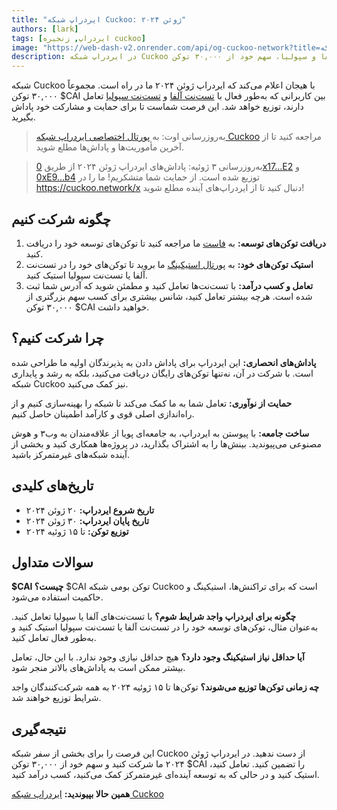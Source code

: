 ```yaml
---
title: "ایردراپ شبکه Cuckoo: ژوئن ۲۰۲۴"
authors: [lark]
tags: [ایردراپ, زنجیره cuckoo]
image: "https://web-dash-v2.onrender.com/api/og-cuckoo-network?title=ایردراپ شبکه Cuckoo: ژوئن ۲۰۲۴"
description: در ایردراپ شبکه Cuckoo در ژوئن ۲۰۲۴ شرکت کنید. با تعامل با تست‌نت‌های آلفا و سپولیا، سهم خود از ۳۰,۰۰۰ توکن $CAI را به دست آورید. این فرصت را از دست ندهید!
---
```


شبکه Cuckoo با هیجان اعلام می‌کند که ایردراپ ژوئن ۲۰۲۴ ما در راه است. مجموعاً ۳۰,۰۰۰ توکن $CAI بین کاربرانی که به‌طور فعال با [تست‌نت آلفا](https://scan.cuckoo.network/) و [تست‌نت سپولیا](https://testnet-scan.cuckoo.network/) تعامل دارند، توزیع خواهد شد. این فرصت شماست تا برای حمایت و مشارکت خود پاداش بگیرید.

> به‌روزرسانی اوت: به [پورتال اختصاصی ایردراپ شبکه Cuckoo](https://cuckoo.network/portal/airdrop) مراجعه کنید تا از آخرین مأموریت‌ها و پاداش‌ها مطلع شوید.

> به‌روزرسانی ۳ ژوئیه: پاداش‌های ایردراپ ژوئن ۲۰۲۴ از طریق [0x17...E2](https://scan.cuckoo.network/address/0x17Ee826fB6E9Cf7Bc1433a50215A62Ff49999CE2) و [0xE9...b4](https://scan.cuckoo.network/address/0xE92f753D70B650424677B206Afd616A895D32eb4) توزیع شده است. از حمایت شما متشکریم! ما را در https://cuckoo.network/x دنبال کنید تا از ایردراپ‌های آینده مطلع شوید!

## چگونه شرکت کنیم

1. **دریافت توکن‌های توسعه:** به [فاست](https://cuckoo.network/portal/faucet/) ما مراجعه کنید تا توکن‌های توسعه خود را دریافت کنید.
2. **استیک توکن‌های خود:** به [پورتال استیکینگ](https://cuckoo.network/portal/staking/testnet) ما بروید تا توکن‌های خود را در تست‌نت آلفا یا تست‌نت سپولیا استیک کنید.
3. **تعامل و کسب درآمد:** با تست‌نت‌ها تعامل کنید و مطمئن شوید که آدرس شما ثبت شده است. هرچه بیشتر تعامل کنید، شانس بیشتری برای کسب سهم بزرگتری از ۳۰,۰۰۰ توکن $CAI خواهید داشت.

## چرا شرکت کنیم؟

**پاداش‌های انحصاری:** این ایردراپ برای پاداش دادن به پذیرندگان اولیه ما طراحی شده است. با شرکت در آن، نه‌تنها توکن‌های رایگان دریافت می‌کنید، بلکه به رشد و پایداری شبکه Cuckoo نیز کمک می‌کنید.

**حمایت از نوآوری:** تعامل شما به ما کمک می‌کند تا شبکه را بهینه‌سازی کنیم و از راه‌اندازی اصلی قوی و کارآمد اطمینان حاصل کنیم.

**ساخت جامعه:** با پیوستن به ایردراپ، به جامعه‌ای پویا از علاقه‌مندان به وب۳ و هوش مصنوعی می‌پیوندید. بینش‌ها را به اشتراک بگذارید، در پروژه‌ها همکاری کنید و بخشی از آینده شبکه‌های غیرمتمرکز باشید.

## تاریخ‌های کلیدی

- **تاریخ شروع ایردراپ:** ۲۰ ژوئن ۲۰۲۴
- **تاریخ پایان ایردراپ:** ۳۰ ژوئن ۲۰۲۴
- **توزیع توکن:** تا ۱۵ ژوئیه ۲۰۲۴

## سوالات متداول

**$CAI چیست؟** $CAI توکن بومی شبکه Cuckoo است که برای تراکنش‌ها، استیکینگ و حاکمیت استفاده می‌شود.

**چگونه برای ایردراپ واجد شرایط شوم؟** با تست‌نت‌های آلفا یا سپولیا تعامل کنید. به‌عنوان مثال، توکن‌های توسعه خود را در تست‌نت آلفا یا تست‌نت سپولیا استیک کنید و به‌طور فعال تعامل کنید.

**آیا حداقل نیاز استیکینگ وجود دارد؟** هیچ حداقل نیازی وجود ندارد. با این حال، تعامل بیشتر ممکن است به پاداش‌های بالاتر منجر شود.

**چه زمانی توکن‌ها توزیع می‌شوند؟** توکن‌ها تا ۱۵ ژوئیه ۲۰۲۴ به همه شرکت‌کنندگان واجد شرایط توزیع خواهند شد.

## نتیجه‌گیری

این فرصت را برای بخشی از سفر شبکه Cuckoo از دست ندهید. در ایردراپ ژوئن ۲۰۲۴ ما شرکت کنید و سهم خود از ۳۰,۰۰۰ توکن $CAI را تضمین کنید. تعامل کنید، استیک کنید و در حالی که به توسعه آینده‌ای غیرمتمرکز کمک می‌کنید، کسب درآمد کنید.

**همین حالا بپیوندید:** [ایردراپ شبکه Cuckoo](https://cuckoo.network/portal/faucet/)
